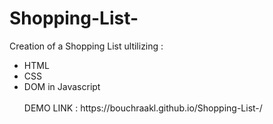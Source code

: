 # Shopping-List-
Creation of a Shopping List ultilizing :
<ul>
<li>HTML</li>
<li>CSS</li>
<li>DOM in Javascript</li>
<br>
DEMO LINK : https://bouchraakl.github.io/Shopping-List-/

